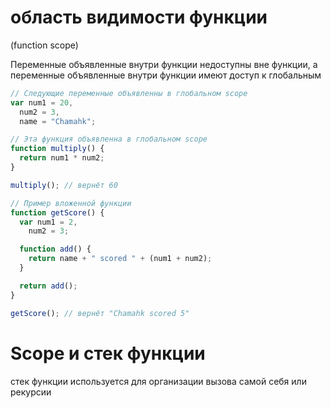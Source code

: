 # область видимости функции

(function scope)

Переменные объявленные внутри функции недоступны вне функции, а переменные объявленные внутри функции имеют доступ к глобальным

```js
// Следующие переменные объявленны в глобальном scope
var num1 = 20,
  num2 = 3,
  name = "Chamahk";

// Эта функция объявленна в глобальном scope
function multiply() {
  return num1 * num2;
}

multiply(); // вернёт 60

// Пример вложенной функции
function getScore() {
  var num1 = 2,
    num2 = 3;

  function add() {
    return name + " scored " + (num1 + num2);
  }

  return add();
}

getScore(); // вернёт "Chamahk scored 5"
```

<!-- Scope и стек функции -->

# Scope и стек функции

стек функции используется для организации вызова самой себя или рекурсии
